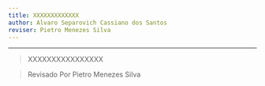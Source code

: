```yaml
---
title: XXXXXXXXXXXXX
author: Alvaro Separovich Cassiano dos Santos
reviser: Pietro Menezes Silva
---   
```


______

> XXXXXXXXXXXXXXXX  


> Revisado Por Pietro Menezes Silva
